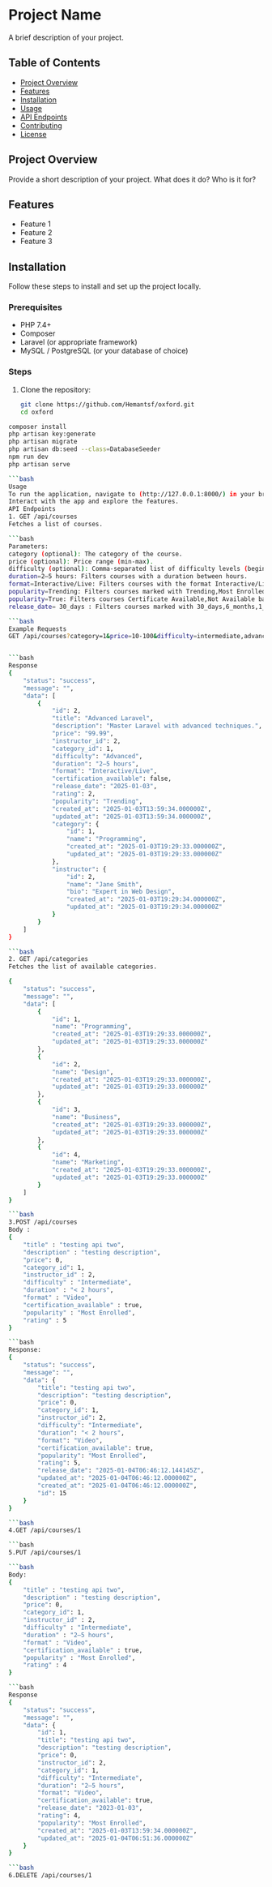 # Project Name

A brief description of your project.

## Table of Contents
- [Project Overview](#project-overview)
- [Features](#features)
- [Installation](#installation)
- [Usage](#usage)
- [API Endpoints](#api-endpoints)
- [Contributing](#contributing)
- [License](#license)

## Project Overview

Provide a short description of your project. What does it do? Who is it for? 

## Features

- Feature 1
- Feature 2
- Feature 3

## Installation

Follow these steps to install and set up the project locally.

### Prerequisites

- PHP 7.4+
- Composer
- Laravel (or appropriate framework)
- MySQL / PostgreSQL (or your database of choice)

### Steps

1. Clone the repository:
   ```bash
   git clone https://github.com/Hemantsf/oxford.git
   cd oxford

```bash
composer install
php artisan key:generate
php artisan migrate
php artisan db:seed --class=DatabaseSeeder
npm run dev
php artisan serve

```bash
Usage
To run the application, navigate to (http://127.0.0.1:8000/) in your browser.
Interact with the app and explore the features.
API Endpoints
1. GET /api/courses
Fetches a list of courses.

```bash
Parameters:
category (optional): The category of the course.
price (optional): Price range (min-max).
difficulty (optional): Comma-separated list of difficulty levels (beginner, intermediate, advanced).
duration=2–5 hours: Filters courses with a duration between hours.
format=Interactive/Live: Filters courses with the format Interactive/Live,Video,Text-based.
popularity=Trending: Filters courses marked with Trending,Most Enrolled.
popularity=True: Filters courses Certificate Available,Not Available based on boolean value.
release_date= 30_days : Filters courses marked with 30_days,6_months,1_year.

```bash
Example Requests
GET /api/courses?category=1&price=10-100&difficulty=intermediate,advanced&duration=2–5+hours&format=Interactive/Live&popularity=Trending&certification=1&release_date=30_days


```bash
Response
{
    "status": "success",
    "message": "",
    "data": [
        {
            "id": 2,
            "title": "Advanced Laravel",
            "description": "Master Laravel with advanced techniques.",
            "price": "99.99",
            "instructor_id": 2,
            "category_id": 1,
            "difficulty": "Advanced",
            "duration": "2–5 hours",
            "format": "Interactive/Live",
            "certification_available": false,
            "release_date": "2025-01-03",
            "rating": 2,
            "popularity": "Trending",
            "created_at": "2025-01-03T13:59:34.000000Z",
            "updated_at": "2025-01-03T13:59:34.000000Z",
            "category": {
                "id": 1,
                "name": "Programming",
                "created_at": "2025-01-03T19:29:33.000000Z",
                "updated_at": "2025-01-03T19:29:33.000000Z"
            },
            "instructor": {
                "id": 2,
                "name": "Jane Smith",
                "bio": "Expert in Web Design",
                "created_at": "2025-01-03T19:29:34.000000Z",
                "updated_at": "2025-01-03T19:29:34.000000Z"
            }
        }
    ]
}

```bash
2. GET /api/categories
Fetches the list of available categories.

{
    "status": "success",
    "message": "",
    "data": [
        {
            "id": 1,
            "name": "Programming",
            "created_at": "2025-01-03T19:29:33.000000Z",
            "updated_at": "2025-01-03T19:29:33.000000Z"
        },
        {
            "id": 2,
            "name": "Design",
            "created_at": "2025-01-03T19:29:33.000000Z",
            "updated_at": "2025-01-03T19:29:33.000000Z"
        },
        {
            "id": 3,
            "name": "Business",
            "created_at": "2025-01-03T19:29:33.000000Z",
            "updated_at": "2025-01-03T19:29:33.000000Z"
        },
        {
            "id": 4,
            "name": "Marketing",
            "created_at": "2025-01-03T19:29:33.000000Z",
            "updated_at": "2025-01-03T19:29:33.000000Z"
        }
    ]
}

```bash
3.POST /api/courses
Body : 
{
    "title" : "testing api two",
    "description" : "testing description",
    "price": 0,
    "category_id": 1,
    "instructor_id" : 2,
    "difficulty" : "Intermediate",
    "duration" : "< 2 hours",
    "format" : "Video",
    "certification_available" : true,
    "popularity" : "Most Enrolled",
    "rating" : 5
}

```bash
Response: 
{
    "status": "success",
    "message": "",
    "data": {
        "title": "testing api two",
        "description": "testing description",
        "price": 0,
        "category_id": 1,
        "instructor_id": 2,
        "difficulty": "Intermediate",
        "duration": "< 2 hours",
        "format": "Video",
        "certification_available": true,
        "popularity": "Most Enrolled",
        "rating": 5,
        "release_date": "2025-01-04T06:46:12.144145Z",
        "updated_at": "2025-01-04T06:46:12.000000Z",
        "created_at": "2025-01-04T06:46:12.000000Z",
        "id": 15
    }
}

```bash
4.GET /api/courses/1

```bash
5.PUT /api/courses/1

```bash
Body: 
{
    "title" : "testing api two",
    "description" : "testing description",
    "price": 0,
    "category_id": 1,
    "instructor_id" : 2,
    "difficulty" : "Intermediate",
    "duration" : "2–5 hours",
    "format" : "Video",
    "certification_available" : true,
    "popularity" : "Most Enrolled",
    "rating" : 4
}

```bash
Response
{
    "status": "success",
    "message": "",
    "data": {
        "id": 1,
        "title": "testing api two",
        "description": "testing description",
        "price": 0,
        "instructor_id": 2,
        "category_id": 1,
        "difficulty": "Intermediate",
        "duration": "2–5 hours",
        "format": "Video",
        "certification_available": true,
        "release_date": "2023-01-03",
        "rating": 4,
        "popularity": "Most Enrolled",
        "created_at": "2025-01-03T13:59:34.000000Z",
        "updated_at": "2025-01-04T06:51:36.000000Z"
    }
}

```bash
6.DELETE /api/courses/1



